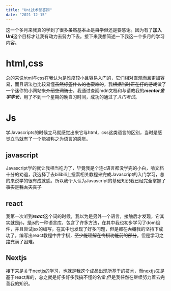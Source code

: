 ```yaml
---
title: "Uni技术部答辩"
date: "2021-12-15"
---
```


这一个多月来我真的学到了很多~~虽然基本上是自学~~但还是要感谢。因为有了**加入Uni**这个目标才让我有动力去努力下去。接下来我想简述一下我这一个多月的学习内容。

# html,css

总的来说html与css在我认为是难度较小且容易入门的，它们相对直观而且更加容易，而且语法也比较易懂~~虽然标签什么的也蛮难的~~。我~~根据当时正在打的游戏~~做了一个迷你的小网站~~来介绍空洞骑士~~。我通过查阅mdn文档和与请教我的***mentor金宇学长***，用了不到一个星期的晚自习时间，成功的通过了*入门考试*。

# Js

学Javascripts的时候立马就感觉出来它与html，css这类语言的区别，当时是感觉立马就有了一个能被称之为语言的感觉。

## javascript

Javascript学的就让我相当吃力了，毕竟我是个连c语言都没学完的小白，啃文档十分的劝退，我选择了去bilibili上搜索相关教程来完成Javascript的入门学习，总的来说学的很有成就感。所以我个人认为Javascript的基础知识我已经完全掌握了~~事实是我太天真了~~

## react

我第一次听到***react***这个词的时候，我以为是另外一个语言，接触后才发现，它其实就是js，是js的一种语言库，包含了许多方法，在其中我也初步学习了dom组件，并且尝试jsx的编写，在其中也发现了好多问题，但是都在~~大概~~我的坚持下成功了，编写出react教程中井字棋，~~至少能理解在悔棋功能前的部分~~。但是学习之路充满了困难。

## Nextjs

接下来是关于nextjs的学习，也就是我这个成品出现所基于的技术，而nextjs又是基于react库的，总之就是好多好多我搞不懂的名堂,但是我任然在继续努力着去完善我的知识。